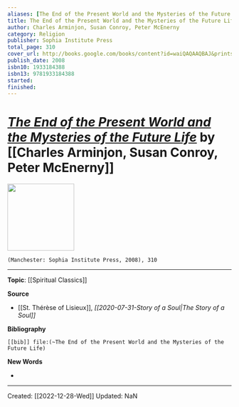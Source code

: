 ```yaml
---
aliases: [The End of the Present World and the Mysteries of the Future Life]
title: The End of the Present World and the Mysteries of the Future Life
author: Charles Arminjon, Susan Conroy, Peter McEnerny
category: Religion
publisher: Sophia Institute Press
total_page: 310
cover_url: http://books.google.com/books/content?id=waiQAQAAQBAJ&printsec=frontcover&img=1&zoom=1&edge=curl&source=gbs_api
publish_date: 2008
isbn10: 1933184388
isbn13: 9781933184388
started: 
finished: 
---
```

# *[The End of the Present World and the Mysteries of the Future Life]()* by [[Charles Arminjon, Susan Conroy, Peter McEnerny]]

<img src="http://books.google.com/books/content?id=waiQAQAAQBAJ&printsec=frontcover&img=1&zoom=1&edge=curl&source=gbs_api" width=150>

`(Manchester: Sophia Institute Press, 2008), 310`

--- 
**Topic**: [[Spiritual Classics]]

**Source**
- [[St. Thérèse of Lisieux]], *[[2020-07-31-Story of a Soul|The Story of a Soul]]*


**Bibliography**

```query
[[bib]] file:(~The End of the Present World and the Mysteries of the Future Life)
```
 

**New Words**

- 

---
Created: [[2022-12-28-Wed]]
Updated: NaN
